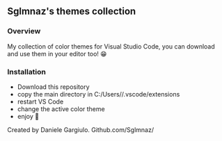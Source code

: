 ## Sglmnaz's themes collection

### Overview 
My collection of color themes for Visual Studio Code, you can download and use them in your editor too! 😁

### Installation
- Download this repository 
- copy the main directory in C:/Users/<your user>/.vscode/extensions
- restart VS Code
- change the active color theme
- enjoy 🥳
  
Created by Daniele Gargiulo.
Github.com/Sglmnaz/ 
 
